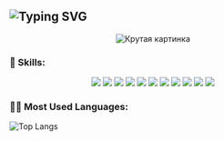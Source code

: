 ## ![Typing SVG](https://readme-typing-svg.herokuapp.com?size=24&color=333333&font=Nunito&weight=700&lines=Hello,+I'm+Evgeny!;I'm+a+Frontend+Developer!)

<p align="center">   
  <img src="https://media1.giphy.com/media/zOvBKUUEERdNm/giphy-downsized.gif" alt="Крутая картинка">
</p>




### 🚀 Skills:
<p align="center">
  <img src="https://img.shields.io/badge/-HTML-E34F26?style=flat-square&logo=html5&logoColor=white" />
  <img src="https://img.shields.io/badge/-CSS-1572B6?style=flat-square&logo=css3&logoColor=white" />
  <img src="https://img.shields.io/badge/-JavaScript-F7DF1E?style=flat-square&logo=javascript&logoColor=black" />
  <img src="https://img.shields.io/badge/-Styled%20Components-db7093?style=flat-square&logo=styled-components&logoColor=white" />
  <img src="https://img.shields.io/badge/-React-61DAFB?style=flat-square&logo=react&logoColor=black" />
  <img src="https://img.shields.io/badge/-Tailwind%20CSS-06B6D4?style=flat-square&logo=tailwind-css&logoColor=white" />
  <img src="https://img.shields.io/badge/-Redux-764ABC?style=flat-square&logo=redux&logoColor=white" />
  <img src="https://img.shields.io/badge/-Next.js-000000?style=flat-square&logo=next.js&logoColor=white" />
  <img src="https://img.shields.io/badge/-Firebase-FFCA28?style=flat-square&logo=firebase&logoColor=black" />
  <img src="https://img.shields.io/badge/-Prisma-2D3748?style=flat-square&logo=prisma&logoColor=white" />
  <img src="https://img.shields.io/badge/-PostgreSQL-4169E1?style=flat-square&logo=postgresql&logoColor=white" />
</p>


### 🧑‍💻 Most Used Languages:
![Top Langs](https://github-readme-stats.vercel.app/api/top-langs/?username=ST4RFKR&theme=light)



<!--
**ST4RFKR/ST4RFKR** is a ✨ _special_ ✨ repository because its `README.md` (this file) appears on your GitHub profile.

Here are some ideas to get you started:

- 🔭 I’m currently working on ...
- 🌱 I’m currently learning ...
- 👯 I’m looking to collaborate on ...
- 🤔 I’m looking for help with ...
- 💬 Ask me about ...
- 📫 How to reach me: ...
- 😄 Pronouns: ...
- ⚡ Fun fact: ...
-->
